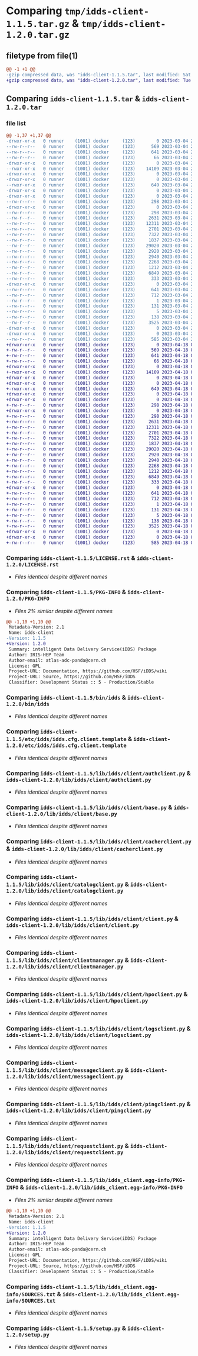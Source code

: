 # Comparing `tmp/idds-client-1.1.5.tar.gz` & `tmp/idds-client-1.2.0.tar.gz`

## filetype from file(1)

```diff
@@ -1 +1 @@
-gzip compressed data, was "idds-client-1.1.5.tar", last modified: Sat Mar  4 21:39:57 2023, max compression
+gzip compressed data, was "idds-client-1.2.0.tar", last modified: Tue Apr 18 09:36:53 2023, max compression
```

## Comparing `idds-client-1.1.5.tar` & `idds-client-1.2.0.tar`

### file list

```diff
@@ -1,37 +1,37 @@
-drwxr-xr-x   0 runner    (1001) docker     (123)        0 2023-03-04 21:39:57.801616 idds-client-1.1.5/
--rw-r--r--   0 runner    (1001) docker     (123)      569 2023-03-04 21:39:47.000000 idds-client-1.1.5/LICENSE.rst
--rw-r--r--   0 runner    (1001) docker     (123)      641 2023-03-04 21:39:57.801616 idds-client-1.1.5/PKG-INFO
--rw-r--r--   0 runner    (1001) docker     (123)       66 2023-03-04 21:39:47.000000 idds-client-1.1.5/README.md
-drwxr-xr-x   0 runner    (1001) docker     (123)        0 2023-03-04 21:39:57.797616 idds-client-1.1.5/bin/
--rwxr-xr-x   0 runner    (1001) docker     (123)    14109 2023-03-04 21:39:47.000000 idds-client-1.1.5/bin/idds
-drwxr-xr-x   0 runner    (1001) docker     (123)        0 2023-03-04 21:39:57.797616 idds-client-1.1.5/etc/
-drwxr-xr-x   0 runner    (1001) docker     (123)        0 2023-03-04 21:39:57.797616 idds-client-1.1.5/etc/idds/
--rwxr-xr-x   0 runner    (1001) docker     (123)      649 2023-03-04 21:39:47.000000 idds-client-1.1.5/etc/idds/idds.cfg.client.template
-drwxr-xr-x   0 runner    (1001) docker     (123)        0 2023-03-04 21:39:57.797616 idds-client-1.1.5/lib/
-drwxr-xr-x   0 runner    (1001) docker     (123)        0 2023-03-04 21:39:57.797616 idds-client-1.1.5/lib/idds/
--rw-r--r--   0 runner    (1001) docker     (123)      298 2023-03-04 21:39:47.000000 idds-client-1.1.5/lib/idds/__init__.py
-drwxr-xr-x   0 runner    (1001) docker     (123)        0 2023-03-04 21:39:57.801616 idds-client-1.1.5/lib/idds/client/
--rw-r--r--   0 runner    (1001) docker     (123)      298 2023-03-04 21:39:47.000000 idds-client-1.1.5/lib/idds/client/__init__.py
--rw-r--r--   0 runner    (1001) docker     (123)     2631 2023-03-04 21:39:47.000000 idds-client-1.1.5/lib/idds/client/authclient.py
--rw-r--r--   0 runner    (1001) docker     (123)    12311 2023-03-04 21:39:47.000000 idds-client-1.1.5/lib/idds/client/base.py
--rw-r--r--   0 runner    (1001) docker     (123)     2701 2023-03-04 21:39:47.000000 idds-client-1.1.5/lib/idds/client/cacherclient.py
--rw-r--r--   0 runner    (1001) docker     (123)     7322 2023-03-04 21:39:47.000000 idds-client-1.1.5/lib/idds/client/catalogclient.py
--rw-r--r--   0 runner    (1001) docker     (123)     1837 2023-03-04 21:39:47.000000 idds-client-1.1.5/lib/idds/client/client.py
--rw-r--r--   0 runner    (1001) docker     (123)    29020 2023-03-04 21:39:47.000000 idds-client-1.1.5/lib/idds/client/clientmanager.py
--rw-r--r--   0 runner    (1001) docker     (123)     2920 2023-03-04 21:39:47.000000 idds-client-1.1.5/lib/idds/client/hpoclient.py
--rw-r--r--   0 runner    (1001) docker     (123)     2940 2023-03-04 21:39:47.000000 idds-client-1.1.5/lib/idds/client/logsclient.py
--rw-r--r--   0 runner    (1001) docker     (123)     2268 2023-03-04 21:39:47.000000 idds-client-1.1.5/lib/idds/client/messageclient.py
--rw-r--r--   0 runner    (1001) docker     (123)     1212 2023-03-04 21:39:47.000000 idds-client-1.1.5/lib/idds/client/pingclient.py
--rw-r--r--   0 runner    (1001) docker     (123)     6849 2023-03-04 21:39:47.000000 idds-client-1.1.5/lib/idds/client/requestclient.py
--rw-r--r--   0 runner    (1001) docker     (123)      333 2023-03-04 21:39:54.000000 idds-client-1.1.5/lib/idds/client/version.py
-drwxr-xr-x   0 runner    (1001) docker     (123)        0 2023-03-04 21:39:57.801616 idds-client-1.1.5/lib/idds_client.egg-info/
--rw-r--r--   0 runner    (1001) docker     (123)      641 2023-03-04 21:39:57.000000 idds-client-1.1.5/lib/idds_client.egg-info/PKG-INFO
--rw-r--r--   0 runner    (1001) docker     (123)      712 2023-03-04 21:39:57.000000 idds-client-1.1.5/lib/idds_client.egg-info/SOURCES.txt
--rw-r--r--   0 runner    (1001) docker     (123)        1 2023-03-04 21:39:57.000000 idds-client-1.1.5/lib/idds_client.egg-info/dependency_links.txt
--rw-r--r--   0 runner    (1001) docker     (123)      131 2023-03-04 21:39:57.000000 idds-client-1.1.5/lib/idds_client.egg-info/requires.txt
--rw-r--r--   0 runner    (1001) docker     (123)        5 2023-03-04 21:39:57.000000 idds-client-1.1.5/lib/idds_client.egg-info/top_level.txt
--rw-r--r--   0 runner    (1001) docker     (123)      138 2023-03-04 21:39:57.801616 idds-client-1.1.5/setup.cfg
--rw-r--r--   0 runner    (1001) docker     (123)     3525 2023-03-04 21:39:47.000000 idds-client-1.1.5/setup.py
-drwxr-xr-x   0 runner    (1001) docker     (123)        0 2023-03-04 21:39:57.797616 idds-client-1.1.5/tools/
-drwxr-xr-x   0 runner    (1001) docker     (123)        0 2023-03-04 21:39:57.801616 idds-client-1.1.5/tools/env/
--rw-r--r--   0 runner    (1001) docker     (123)      585 2023-03-04 21:39:54.000000 idds-client-1.1.5/tools/env/environment.yml
+drwxr-xr-x   0 runner    (1001) docker     (123)        0 2023-04-18 09:36:53.378984 idds-client-1.2.0/
+-rw-r--r--   0 runner    (1001) docker     (123)      569 2023-04-18 09:36:40.000000 idds-client-1.2.0/LICENSE.rst
+-rw-r--r--   0 runner    (1001) docker     (123)      641 2023-04-18 09:36:53.378984 idds-client-1.2.0/PKG-INFO
+-rw-r--r--   0 runner    (1001) docker     (123)       66 2023-04-18 09:36:40.000000 idds-client-1.2.0/README.md
+drwxr-xr-x   0 runner    (1001) docker     (123)        0 2023-04-18 09:36:53.378984 idds-client-1.2.0/bin/
+-rwxr-xr-x   0 runner    (1001) docker     (123)    14109 2023-04-18 09:36:40.000000 idds-client-1.2.0/bin/idds
+drwxr-xr-x   0 runner    (1001) docker     (123)        0 2023-04-18 09:36:53.374984 idds-client-1.2.0/etc/
+drwxr-xr-x   0 runner    (1001) docker     (123)        0 2023-04-18 09:36:53.378984 idds-client-1.2.0/etc/idds/
+-rwxr-xr-x   0 runner    (1001) docker     (123)      649 2023-04-18 09:36:40.000000 idds-client-1.2.0/etc/idds/idds.cfg.client.template
+drwxr-xr-x   0 runner    (1001) docker     (123)        0 2023-04-18 09:36:53.378984 idds-client-1.2.0/lib/
+drwxr-xr-x   0 runner    (1001) docker     (123)        0 2023-04-18 09:36:53.378984 idds-client-1.2.0/lib/idds/
+-rw-r--r--   0 runner    (1001) docker     (123)      298 2023-04-18 09:36:40.000000 idds-client-1.2.0/lib/idds/__init__.py
+drwxr-xr-x   0 runner    (1001) docker     (123)        0 2023-04-18 09:36:53.378984 idds-client-1.2.0/lib/idds/client/
+-rw-r--r--   0 runner    (1001) docker     (123)      298 2023-04-18 09:36:40.000000 idds-client-1.2.0/lib/idds/client/__init__.py
+-rw-r--r--   0 runner    (1001) docker     (123)     2631 2023-04-18 09:36:40.000000 idds-client-1.2.0/lib/idds/client/authclient.py
+-rw-r--r--   0 runner    (1001) docker     (123)    12311 2023-04-18 09:36:40.000000 idds-client-1.2.0/lib/idds/client/base.py
+-rw-r--r--   0 runner    (1001) docker     (123)     2701 2023-04-18 09:36:40.000000 idds-client-1.2.0/lib/idds/client/cacherclient.py
+-rw-r--r--   0 runner    (1001) docker     (123)     7322 2023-04-18 09:36:40.000000 idds-client-1.2.0/lib/idds/client/catalogclient.py
+-rw-r--r--   0 runner    (1001) docker     (123)     1837 2023-04-18 09:36:40.000000 idds-client-1.2.0/lib/idds/client/client.py
+-rw-r--r--   0 runner    (1001) docker     (123)    29020 2023-04-18 09:36:40.000000 idds-client-1.2.0/lib/idds/client/clientmanager.py
+-rw-r--r--   0 runner    (1001) docker     (123)     2920 2023-04-18 09:36:40.000000 idds-client-1.2.0/lib/idds/client/hpoclient.py
+-rw-r--r--   0 runner    (1001) docker     (123)     2940 2023-04-18 09:36:40.000000 idds-client-1.2.0/lib/idds/client/logsclient.py
+-rw-r--r--   0 runner    (1001) docker     (123)     2268 2023-04-18 09:36:40.000000 idds-client-1.2.0/lib/idds/client/messageclient.py
+-rw-r--r--   0 runner    (1001) docker     (123)     1212 2023-04-18 09:36:40.000000 idds-client-1.2.0/lib/idds/client/pingclient.py
+-rw-r--r--   0 runner    (1001) docker     (123)     6849 2023-04-18 09:36:40.000000 idds-client-1.2.0/lib/idds/client/requestclient.py
+-rw-r--r--   0 runner    (1001) docker     (123)      333 2023-04-18 09:36:49.000000 idds-client-1.2.0/lib/idds/client/version.py
+drwxr-xr-x   0 runner    (1001) docker     (123)        0 2023-04-18 09:36:53.378984 idds-client-1.2.0/lib/idds_client.egg-info/
+-rw-r--r--   0 runner    (1001) docker     (123)      641 2023-04-18 09:36:53.000000 idds-client-1.2.0/lib/idds_client.egg-info/PKG-INFO
+-rw-r--r--   0 runner    (1001) docker     (123)      712 2023-04-18 09:36:53.000000 idds-client-1.2.0/lib/idds_client.egg-info/SOURCES.txt
+-rw-r--r--   0 runner    (1001) docker     (123)        1 2023-04-18 09:36:53.000000 idds-client-1.2.0/lib/idds_client.egg-info/dependency_links.txt
+-rw-r--r--   0 runner    (1001) docker     (123)      131 2023-04-18 09:36:53.000000 idds-client-1.2.0/lib/idds_client.egg-info/requires.txt
+-rw-r--r--   0 runner    (1001) docker     (123)        5 2023-04-18 09:36:53.000000 idds-client-1.2.0/lib/idds_client.egg-info/top_level.txt
+-rw-r--r--   0 runner    (1001) docker     (123)      138 2023-04-18 09:36:53.378984 idds-client-1.2.0/setup.cfg
+-rw-r--r--   0 runner    (1001) docker     (123)     3525 2023-04-18 09:36:40.000000 idds-client-1.2.0/setup.py
+drwxr-xr-x   0 runner    (1001) docker     (123)        0 2023-04-18 09:36:53.378984 idds-client-1.2.0/tools/
+drwxr-xr-x   0 runner    (1001) docker     (123)        0 2023-04-18 09:36:53.378984 idds-client-1.2.0/tools/env/
+-rw-r--r--   0 runner    (1001) docker     (123)      585 2023-04-18 09:36:49.000000 idds-client-1.2.0/tools/env/environment.yml
```

### Comparing `idds-client-1.1.5/LICENSE.rst` & `idds-client-1.2.0/LICENSE.rst`

 * *Files identical despite different names*

### Comparing `idds-client-1.1.5/PKG-INFO` & `idds-client-1.2.0/PKG-INFO`

 * *Files 2% similar despite different names*

```diff
@@ -1,10 +1,10 @@
 Metadata-Version: 2.1
 Name: idds-client
-Version: 1.1.5
+Version: 1.2.0
 Summary: intelligent Data Delivery Service(iDDS) Package
 Author: IRIS-HEP Team
 Author-email: atlas-adc-panda@cern.ch
 License: GPL
 Project-URL: Documentation, https://github.com/HSF/iDDS/wiki
 Project-URL: Source, https://github.com/HSF/iDDS
 Classifier: Development Status :: 5 - Production/Stable
```

### Comparing `idds-client-1.1.5/bin/idds` & `idds-client-1.2.0/bin/idds`

 * *Files identical despite different names*

### Comparing `idds-client-1.1.5/etc/idds/idds.cfg.client.template` & `idds-client-1.2.0/etc/idds/idds.cfg.client.template`

 * *Files identical despite different names*

### Comparing `idds-client-1.1.5/lib/idds/client/authclient.py` & `idds-client-1.2.0/lib/idds/client/authclient.py`

 * *Files identical despite different names*

### Comparing `idds-client-1.1.5/lib/idds/client/base.py` & `idds-client-1.2.0/lib/idds/client/base.py`

 * *Files identical despite different names*

### Comparing `idds-client-1.1.5/lib/idds/client/cacherclient.py` & `idds-client-1.2.0/lib/idds/client/cacherclient.py`

 * *Files identical despite different names*

### Comparing `idds-client-1.1.5/lib/idds/client/catalogclient.py` & `idds-client-1.2.0/lib/idds/client/catalogclient.py`

 * *Files identical despite different names*

### Comparing `idds-client-1.1.5/lib/idds/client/client.py` & `idds-client-1.2.0/lib/idds/client/client.py`

 * *Files identical despite different names*

### Comparing `idds-client-1.1.5/lib/idds/client/clientmanager.py` & `idds-client-1.2.0/lib/idds/client/clientmanager.py`

 * *Files identical despite different names*

### Comparing `idds-client-1.1.5/lib/idds/client/hpoclient.py` & `idds-client-1.2.0/lib/idds/client/hpoclient.py`

 * *Files identical despite different names*

### Comparing `idds-client-1.1.5/lib/idds/client/logsclient.py` & `idds-client-1.2.0/lib/idds/client/logsclient.py`

 * *Files identical despite different names*

### Comparing `idds-client-1.1.5/lib/idds/client/messageclient.py` & `idds-client-1.2.0/lib/idds/client/messageclient.py`

 * *Files identical despite different names*

### Comparing `idds-client-1.1.5/lib/idds/client/pingclient.py` & `idds-client-1.2.0/lib/idds/client/pingclient.py`

 * *Files identical despite different names*

### Comparing `idds-client-1.1.5/lib/idds/client/requestclient.py` & `idds-client-1.2.0/lib/idds/client/requestclient.py`

 * *Files identical despite different names*

### Comparing `idds-client-1.1.5/lib/idds_client.egg-info/PKG-INFO` & `idds-client-1.2.0/lib/idds_client.egg-info/PKG-INFO`

 * *Files 2% similar despite different names*

```diff
@@ -1,10 +1,10 @@
 Metadata-Version: 2.1
 Name: idds-client
-Version: 1.1.5
+Version: 1.2.0
 Summary: intelligent Data Delivery Service(iDDS) Package
 Author: IRIS-HEP Team
 Author-email: atlas-adc-panda@cern.ch
 License: GPL
 Project-URL: Documentation, https://github.com/HSF/iDDS/wiki
 Project-URL: Source, https://github.com/HSF/iDDS
 Classifier: Development Status :: 5 - Production/Stable
```

### Comparing `idds-client-1.1.5/lib/idds_client.egg-info/SOURCES.txt` & `idds-client-1.2.0/lib/idds_client.egg-info/SOURCES.txt`

 * *Files identical despite different names*

### Comparing `idds-client-1.1.5/setup.py` & `idds-client-1.2.0/setup.py`

 * *Files identical despite different names*

